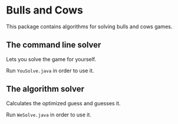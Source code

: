 # Bulls and Cows

This package contains algorithms for solving bulls and cows games.

## The command line solver

Lets you solve the game for yourself.

Run `YouSolve.java` in order to use it.

## The algorithm solver

Calculates the optimized guess and guesses it.

Run `WeSolve.java` in order to use it.